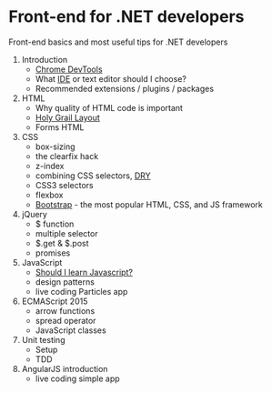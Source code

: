 # Front-end for .NET developers
Front-end basics and most useful tips for .NET developers

1. Introduction
   * [Chrome DevTools](https://developer.chrome.com/devtools)
   * What [IDE](https://en.wikipedia.org/wiki/Integrated_development_environment) or text editor should I choose?
   * Recommended extensions / plugins / packages
2. HTML
   * Why quality of HTML code is important
   * [Holy Grail Layout](https://en.wikipedia.org/wiki/Holy_Grail_(web_design))
   * Forms HTML
3. CSS
   * box-sizing
   * the clearfix hack
   * z-index
   * combining CSS selectors, [DRY](https://en.wikipedia.org/wiki/Don't_repeat_yourself "Don't repeat yourself")
   * CSS3 selectors
   * flexbox
   * [Bootstrap](http://getbootstrap.com) - the most popular HTML, CSS, and JS framework
4. jQuery
   * $ function
   * multiple selector
   * $.get & $.post
   * promises
5. JavaScript
   * [Should I learn Javascript?](http://shouldilearnjavascript.com)
   * design patterns
   * live coding Particles app
6. ECMAScript 2015
   * arrow functions
   * spread operator
   * JavaScript classes
7. Unit testing
   * Setup
   * TDD
8. AngularJS introduction
   * live coding simple app
